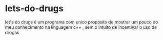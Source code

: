 # lets-do-drugs
let's do drugs é um programa com unico proposito de mostrar um pouco do meu conhecimento na linguagem c++ , sem o intuito de incentivar o uso de drogas
